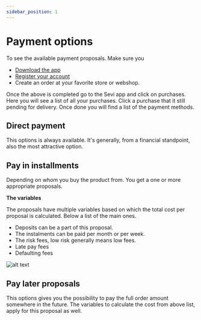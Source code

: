 ```yaml
---
sidebar_position: 1
---
```


# Payment options
To see the available payment proposals. Make sure you
- [Download the app](https://sevi.io/app)
- [Register your account](/docs/mobile/register) 
- Create an order at your favorite store or webshop. 

Once the above is completed go to the Sevi app and click on purchases. Here you will see a list of all your purchases. Click a purchase that it still pending for delivery. Once done you will find a list of the payment methods.


## Direct payment
This options is always available. It's generally, from a financial standpoint, also the most attractive option. 

## Pay in installments
Depending on whom you buy the product from. You get a one or more appropriate proposals. 

**The variables**

The proposals have multiple variables based on which the total cost per proposal is calculated. Below a list of the main ones.

- Deposits can be a part of this proposal.
- The instalments can be paid per month or per week.
- The risk fees, low risk generally means low fees.
- Late pay fees
- Defaulting fees

![alt text](/ordering/structure.png "Logo Title Text 1")



## Pay later proposals
This options gives you the possibility to pay the full order amount somewhere in the future. The variables to calculate the cost from above list, apply for this proposal as well.


